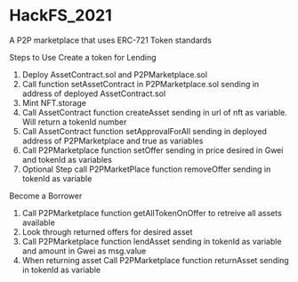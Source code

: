 # HackFS_2021
A P2P marketplace that uses ERC-721 Token standards 

Steps to Use
Create a token for Lending
1) Deploy AssetContract.sol and P2PMarketplace.sol
2) Call function setAssetContract in P2PMarketplace.sol sending in address of deployed AssetContract.sol
3) Mint NFT.storage
4) Call AssetContract function createAsset sending in url of nft as variable. Will return a tokenId number
5) Call AssetContract function setApprovalForAll sending in deployed address of P2PMarketplace and true as variables
6) Call P2PMarketplace function setOffer sending in price desired in Gwei and tokenId as variables
7) Optional Step call P2PMarketPlace function removeOffer sending in tokenId as variable

Become a Borrower
1) Call P2PMarketplace function getAllTokenOnOffer to retreive all assets available
2) Look through returned offers for desired asset
3) Call P2PMarketplace function lendAsset sending in tokenId as variable and amount in Gwei as msg.value
4) When returning asset Call P2PMarketplace function returnAsset sending in tokenId as variable


